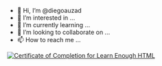 - 👋 Hi, I’m @diegoauzad
- 👀 I’m interested in ...
- 🌱 I’m currently learning ...
- 💞️ I’m looking to collaborate on ...
- 📫 How to reach me ...

<!---
diegoauzad/diegoauzad is a ✨ special ✨ repository because its `README.md` (this file) appears on your GitHub profile.
You can click the Preview link to take a look at your changes.
--->

<a href="https://www.learnenough.com/certificates/diego1199"><img src="https://www.learnenough.com/certificates/diego1199/html-tutorial.svg" alt="Certificate of Completion for Learn Enough HTML"></a>
